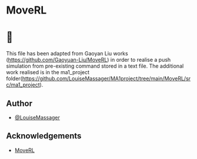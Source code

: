 # MoveRL
# :panda_face:

This file has been adapted from Gaoyan Liu works (https://github.com/Gaoyuan-Liu/MoveRL) in order to realise a push simulation from pre-existing command stored in a text file. The additional work realised is in the ma1_project folder(https://github.com/LouiseMassager/MA1project/tree/main/MoveRL/src/ma1_project).


## Author

- [@LouiseMassager](https://github.com/LouiseMassager)



## Acknowledgements

 - [MoveRL](https://github.com/Gaoyuan-Liu/MoveRL)
